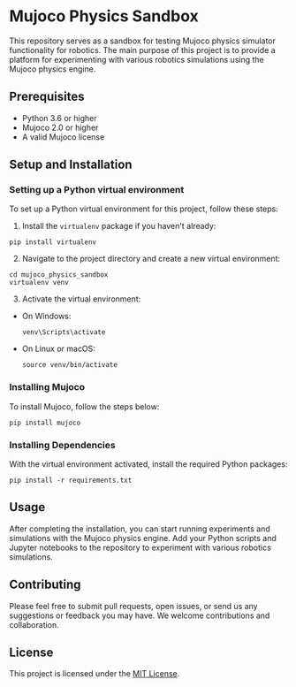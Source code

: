 # Mujoco Physics Sandbox

This repository serves as a sandbox for testing Mujoco physics simulator functionality for robotics. The main purpose of this project is to provide a platform for experimenting with various robotics simulations using the Mujoco physics engine.

## Prerequisites

- Python 3.6 or higher
- Mujoco 2.0 or higher
- A valid Mujoco license

## Setup and Installation

### Setting up a Python virtual environment

To set up a Python virtual environment for this project, follow these steps:

1. Install the `virtualenv` package if you haven't already:

```
pip install virtualenv
```

2. Navigate to the project directory and create a new virtual environment:

```
cd mujoco_physics_sandbox
virtualenv venv
```

3. Activate the virtual environment:

- On Windows:

  ```
  venv\Scripts\activate
  ```

- On Linux or macOS:
  ```
  source venv/bin/activate
  ```

### Installing Mujoco

To install Mujoco, follow the steps below:

```
pip install mujoco
```

### Installing Dependencies

With the virtual environment activated, install the required Python packages:

```
pip install -r requirements.txt
```

## Usage

After completing the installation, you can start running experiments and simulations with the Mujoco physics engine. Add your Python scripts and Jupyter notebooks to the repository to experiment with various robotics simulations.

## Contributing

Please feel free to submit pull requests, open issues, or send us any suggestions or feedback you may have. We welcome contributions and collaboration.

## License

This project is licensed under the [MIT License](LICENSE).
